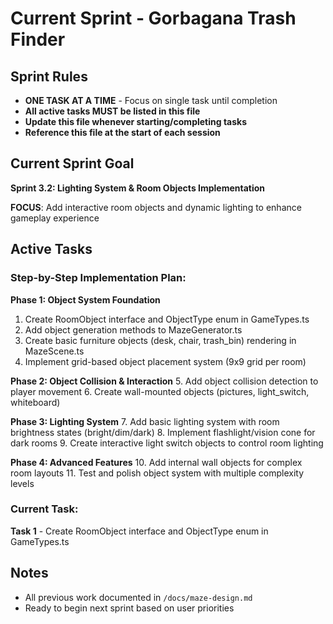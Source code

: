 # Current Sprint - Gorbagana Trash Finder

## Sprint Rules
- **ONE TASK AT A TIME** - Focus on single task until completion
- **All active tasks MUST be listed in this file**
- **Update this file whenever starting/completing tasks**
- **Reference this file at the start of each session**

## Current Sprint Goal
**Sprint 3.2: Lighting System & Room Objects Implementation**

**FOCUS**: Add interactive room objects and dynamic lighting to enhance gameplay experience

## Active Tasks

### Step-by-Step Implementation Plan:

**Phase 1: Object System Foundation**
1. Create RoomObject interface and ObjectType enum in GameTypes.ts
2. Add object generation methods to MazeGenerator.ts  
3. Create basic furniture objects (desk, chair, trash_bin) rendering in MazeScene.ts
4. Implement grid-based object placement system (9x9 grid per room)

**Phase 2: Object Collision & Interaction**
5. Add object collision detection to player movement
6. Create wall-mounted objects (pictures, light_switch, whiteboard)

**Phase 3: Lighting System**
7. Add basic lighting system with room brightness states (bright/dim/dark)
8. Implement flashlight/vision cone for dark rooms
9. Create interactive light switch objects to control room lighting

**Phase 4: Advanced Features** 
10. Add internal wall objects for complex room layouts
11. Test and polish object system with multiple complexity levels

### Current Task: 
**Task 1** - Create RoomObject interface and ObjectType enum in GameTypes.ts

## Notes
- All previous work documented in `/docs/maze-design.md`
- Ready to begin next sprint based on user priorities